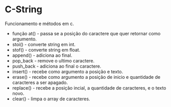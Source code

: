 # C-String
Funcionamento e métodos em c.

- função at() - passa se a posição do caractere que quer retornar como argumento.
- stoi() - converte string em int.
- stof() - converte string em float.
- append() - adiciona ao final.
- pop_back - remove o ultimo caractere.
- push_back - adiciona ao final o caractere.
- insert() - recebe como argumento a posição e texto.
- erase() - recebe como argumento a posição de inicio e quantidade de caracteres a ser apagado.
- replace() - recebe a posição incial, a quantidade de caracteres, e o texto novo.
- clear() - limpa o array de caracteres.
